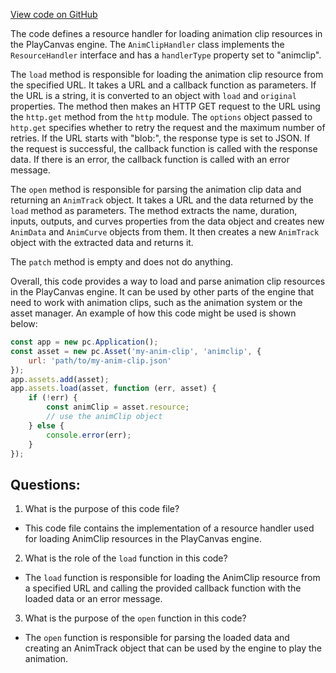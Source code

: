 [View code on GitHub](https://github.com/playcanvas/engine/src/framework/handlers/anim-clip.js)

The code defines a resource handler for loading animation clip resources in the PlayCanvas engine. The `AnimClipHandler` class implements the `ResourceHandler` interface and has a `handlerType` property set to "animclip". 

The `load` method is responsible for loading the animation clip resource from the specified URL. It takes a URL and a callback function as parameters. If the URL is a string, it is converted to an object with `load` and `original` properties. The method then makes an HTTP GET request to the URL using the `http.get` method from the `http` module. The `options` object passed to `http.get` specifies whether to retry the request and the maximum number of retries. If the URL starts with "blob:", the response type is set to JSON. If the request is successful, the callback function is called with the response data. If there is an error, the callback function is called with an error message.

The `open` method is responsible for parsing the animation clip data and returning an `AnimTrack` object. It takes a URL and the data returned by the `load` method as parameters. The method extracts the name, duration, inputs, outputs, and curves properties from the data object and creates new `AnimData` and `AnimCurve` objects from them. It then creates a new `AnimTrack` object with the extracted data and returns it.

The `patch` method is empty and does not do anything.

Overall, this code provides a way to load and parse animation clip resources in the PlayCanvas engine. It can be used by other parts of the engine that need to work with animation clips, such as the animation system or the asset manager. An example of how this code might be used is shown below:

```javascript
const app = new pc.Application();
const asset = new pc.Asset('my-anim-clip', 'animclip', {
    url: 'path/to/my-anim-clip.json'
});
app.assets.add(asset);
app.assets.load(asset, function (err, asset) {
    if (!err) {
        const animClip = asset.resource;
        // use the animClip object
    } else {
        console.error(err);
    }
});
```
## Questions: 
 1. What is the purpose of this code file?
- This code file contains the implementation of a resource handler used for loading AnimClip resources in the PlayCanvas engine.

2. What is the role of the `load` function in this code?
- The `load` function is responsible for loading the AnimClip resource from a specified URL and calling the provided callback function with the loaded data or an error message.

3. What is the purpose of the `open` function in this code?
- The `open` function is responsible for parsing the loaded data and creating an AnimTrack object that can be used by the engine to play the animation.